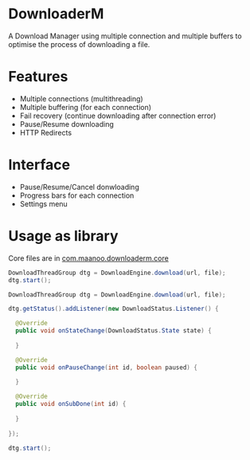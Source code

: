 # DownloaderM
A Download Manager using multiple connection and multiple buffers to optimise the process of downloading a file. 

# Features
* Multiple connections (multithreading)
* Multiple buffering (for each connection)
* Fail recovery (continue downloading after connection error)
* Pause/Resume downloading 
* HTTP Redirects

# Interface
* Pause/Resume/Cancel donwloading
* Progress bars for each connection
* Settings menu

# Usage as library
Core files are in [com.maanoo.downloaderm.core](/src/com/maanoo/downloaderm/core)

```java
DownloadThreadGroup dtg = DownloadEngine.download(url, file);
dtg.start();
```

```java
DownloadThreadGroup dtg = DownloadEngine.download(url, file);

dtg.getStatus().addListener(new DownloadStatus.Listener() {

  @Override
  public void onStateChange(DownloadStatus.State state) {
    
  }

  @Override
  public void onPauseChange(int id, boolean paused) {
    
  }

  @Override
  public void onSubDone(int id) {
    
  }
  
});

dtg.start();
```
